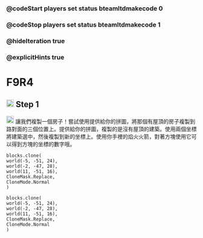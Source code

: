 ### @codeStart players set status bteamltdmakecode 0
### @codeStop players set status bteamltdmakecode 1


### @hideIteration true
### @explicitHints true

# F9R4

## <img src="https://blocklite.20240806.xyz/tw/1/f9r4" width="20" height="20"> Step 1
<img src="https://blocklite.20240806.xyz/tw/1/f9r4" width="20" height="20"> 讓我們複製一個房子！嘗試使用提供給你的拼圖，將那個有屋頂的房子複製到路對面的三個位置上。提供給你的拼圖，複製的是沒有屋頂的建築。使用兩個坐標將建築選中，然後複製到新的坐標上。使用你手裡的焰火火箭，對著方塊使用它可以得到方塊的坐標的數字哦。


```ghost
blocks.clone(
world(-5, -51, 24),
world(-2, -47, 28),
world(11, -51, 16),
CloneMask.Replace,
CloneMode.Normal
)

```

```template
blocks.clone(
world(-5, -51, 24),
world(-2, -47, 28),
world(11, -51, 16),
CloneMask.Replace,
CloneMode.Normal
)

```

```package
``` 